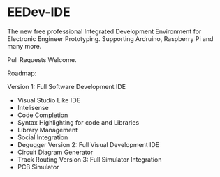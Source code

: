 # EEDev-IDE

The new free professional Integrated Development Environment for Electronic Engineer Prototyping. Supporting Ardruino, Raspberry Pi and many more.

Pull Requests Welcome.

Roadmap:

Version 1: Full Software Development IDE
  - Visual Studio Like IDE
  - Intelisense
  - Code Completion
  - Syntax Highlighting for code and Libraries
  - Library Management
  - Social Integration 
  - Degugger
Version 2: Full Visual Development IDE
  - Circuit Diagram Generator
  - Track Routing
Version 3: Full Simulator Integration
  - PCB Simulator
